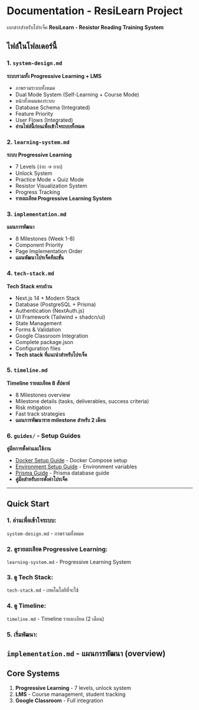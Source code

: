 # Documentation - ResiLearn Project

เอกสารสำหรับโปรเจ็ค **ResiLearn - Resistor Reading Training System**

## ไฟล์ในโฟลเดอร์นี้

### 1. `system-design.md`
**ระบบรวมทั้ง Progressive Learning + LMS**
- ภาพรวมระบบทั้งหมด
- Dual Mode System (Self-Learning + Course Mode)
- หน้าทั้งหมดของระบบ
- Database Schema (Integrated)
- Feature Priority
- User Flows (Integrated)
- **อ่านไฟล์นี้ก่อนเพื่อเข้าใจระบบทั้งหมด**

### 2. `learning-system.md`
**ระบบ Progressive Learning**
- 7 Levels (ง่าย → ยาก)
- Unlock System
- Practice Mode + Quiz Mode
- Resistor Visualization System
- Progress Tracking
- **รายละเอียด Progressive Learning System**

### 3. `implementation.md`
**แผนการพัฒนา**
- 8 Milestones (Week 1-8)
- Component Priority
- Page Implementation Order
- **แผนพัฒนาโปรเจ็คทีละขั้น**

### 4. `tech-stack.md`
**Tech Stack ครบถ้วน**
- Next.js 14 + Modern Stack
- Database (PostgreSQL + Prisma)
- Authentication (NextAuth.js)
- UI Framework (Tailwind + shadcn/ui)
- State Management
- Forms & Validation
- Google Classroom Integration
- Complete package.json
- Configuration files
- **Tech stack ที่แนะนำสำหรับโปรเจ็ค**

### 5. `timeline.md`
**Timeline รายละเอียด 8 สัปดาห์**
- 8 Milestones overview
- Milestone details (tasks, deliverables, success criteria)
- Risk mitigation
- Fast track strategies
- **แผนการพัฒนาราย milestone สำหรับ 2 เดือน**

### 6. `guides/` - Setup Guides
**คู่มือการตั้งค่าและใช้งาน**
- [Docker Setup Guide](./guides/DOCKER_SETUP.md) - Docker Compose setup
- [Environment Setup Guide](./guides/ENV_SETUP.md) - Environment variables
- [Prisma Guide](./guides/PRISMA_GUIDE.md) - Prisma database guide
- **คู่มือสำหรับการตั้งค่าโปรเจ็ค**

---

## Quick Start

### 1. อ่านเพื่อเข้าใจระบบ:
 `system-design.md` - ภาพรวมทั้งหมด

### 2. ดูรายละเอียด Progressive Learning:
 `learning-system.md` - Progressive Learning System

### 3. ดู Tech Stack:
 `tech-stack.md` - เทคโนโลยีที่จะใช้

### 4. ดู Timeline:
 `timeline.md` - Timeline รายละเอียด (2 เดือน)

### 5. เริ่มพัฒนา:
 `implementation.md` - แผนการพัฒนา (overview)
---

## Core Systems

1. **Progressive Learning** - 7 levels, unlock system
2. **LMS** - Course management, student tracking
3. **Google Classroom** - Full integration

